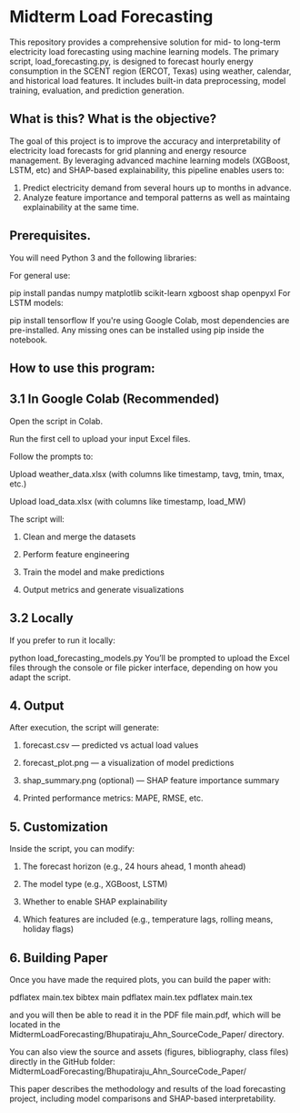 # Midterm Load Forecasting
This repository provides a comprehensive solution for mid- to long-term electricity load forecasting using machine learning models. The primary script, load_forecasting.py, is designed to forecast hourly energy consumption in the SCENT region (ERCOT, Texas) using weather, calendar, and historical load features. It includes built-in data preprocessing, model training, evaluation, and prediction generation.

## What is this? What is the objective?
The goal of this project is to improve the accuracy and interpretability of electricity load forecasts for grid planning and energy resource management. By leveraging advanced machine learning models (XGBoost, LSTM, etc) and SHAP-based explainability, this pipeline enables users to:
1. Predict electricity demand from several hours up to months in advance.
2. Analyze feature importance and temporal patterns as well as maintaing explainability at the same time. 

## Prerequisites.
You will need Python 3 and the following libraries:

For general use:

pip install pandas numpy matplotlib scikit-learn xgboost shap openpyxl
For LSTM models:

pip install tensorflow
If you're using Google Colab, most dependencies are pre-installed. Any missing ones can be installed using pip inside the notebook.



## How to use this program:

## 3.1 In Google Colab (Recommended)
Open the script in Colab.

Run the first cell to upload your input Excel files.

Follow the prompts to:

Upload weather_data.xlsx (with columns like timestamp, tavg, tmin, tmax, etc.)

Upload load_data.xlsx (with columns like timestamp, load_MW)

The script will:

1. Clean and merge the datasets

2. Perform feature engineering

3. Train the model and make predictions

4. Output metrics and generate visualizations

## 3.2 Locally
If you prefer to run it locally:

python load_forecasting_models.py
You’ll be prompted to upload the Excel files through the console or file picker interface, depending on how you adapt the script.

## 4. Output
After execution, the script will generate:

1. forecast.csv — predicted vs actual load values

2. forecast_plot.png — a visualization of model predictions

3. shap_summary.png (optional) — SHAP feature importance summary

4. Printed performance metrics: MAPE, RMSE, etc.

## 5. Customization
Inside the script, you can modify:

1. The forecast horizon (e.g., 24 hours ahead, 1 month ahead)

2. The model type (e.g., XGBoost, LSTM)

3. Whether to enable SHAP explainability

4. Which features are included (e.g., temperature lags, rolling means, holiday flags)


## 6. Building Paper 
Once you have made the required plots, you can build the paper with:

pdflatex main.tex
bibtex main
pdflatex main.tex
pdflatex main.tex

and you will then be able to read it in the PDF file
main.pdf, which will be located in the
MidtermLoadForecasting/Bhupatiraju_Ahn_SourceCode_Paper/ directory.

You can also view the source and assets (figures, bibliography, class files) directly in the GitHub folder:
MidtermLoadForecasting/Bhupatiraju_Ahn_SourceCode_Paper/

This paper describes the methodology and results of the load forecasting project, including model comparisons and SHAP-based interpretability.

